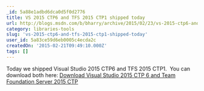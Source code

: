 ```yaml
---
_id: 5a88e1adbd6dca0d5f0d2776
title: VS 2015 CTP6 and TFS 2015 CTP1 shipped today
url: http://blogs.msdn.com/b/bharry/archive/2015/02/23/vs-2015-ctp6-and-tfs-2015-ctp1-shipped-today.aspx
category: libraries-tools
slug: 'vs-2015-ctp6-and-tfs-2015-ctp1-shipped-today'
user_id: 5a83ce59d6eb0005c4ecda2c
createdOn: '2015-02-21T09:49:10.000Z'
tags: []
---
```


Today we shipped Visual Studio 2015 CTP6 and TFS 2015 CTP1.  You can download both here: <a href="http://www.visualstudio.com/downloads/visual-studio-2015-ctp-vs">Download Visual Studio 2015 CTP 6 and Team Foundation Server 2015 CTP</a>
